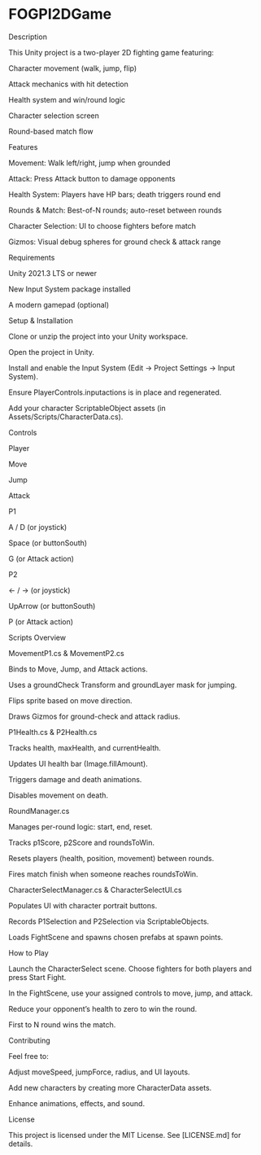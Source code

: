 # FOGPI2DGame
Description

This Unity project is a two-player 2D fighting game featuring:

Character movement (walk, jump, flip)

Attack mechanics with hit detection

Health system and win/round logic

Character selection screen

Round-based match flow

Features

Movement: Walk left/right, jump when grounded

Attack: Press Attack button to damage opponents

Health System: Players have HP bars; death triggers round end

Rounds & Match: Best-of-N rounds; auto-reset between rounds

Character Selection: UI to choose fighters before match

Gizmos: Visual debug spheres for ground check & attack range

Requirements

Unity 2021.3 LTS or newer

New Input System package installed

A modern gamepad (optional)

Setup & Installation

Clone or unzip the project into your Unity workspace.

Open the project in Unity.

Install and enable the Input System (Edit → Project Settings → Input System).

Ensure PlayerControls.inputactions is in place and regenerated.

Add your character ScriptableObject assets (in Assets/Scripts/CharacterData.cs).

Controls

Player

Move

Jump

Attack

P1

A / D (or joystick)

Space (or buttonSouth)

G (or Attack action)

P2

← / → (or joystick)

UpArrow (or buttonSouth)

P (or Attack action)

Scripts Overview

MovementP1.cs & MovementP2.cs

Binds to Move, Jump, and Attack actions.

Uses a groundCheck Transform and groundLayer mask for jumping.

Flips sprite based on move direction.

Draws Gizmos for ground-check and attack radius.

P1Health.cs & P2Health.cs

Tracks health, maxHealth, and currentHealth.

Updates UI health bar (Image.fillAmount).

Triggers damage and death animations.

Disables movement on death.

RoundManager.cs

Manages per-round logic: start, end, reset.

Tracks p1Score, p2Score and roundsToWin.

Resets players (health, position, movement) between rounds.

Fires match finish when someone reaches roundsToWin.

CharacterSelectManager.cs & CharacterSelectUI.cs

Populates UI with character portrait buttons.

Records P1Selection and P2Selection via ScriptableObjects.

Loads FightScene and spawns chosen prefabs at spawn points.

How to Play

Launch the CharacterSelect scene. Choose fighters for both players and press Start Fight.

In the FightScene, use your assigned controls to move, jump, and attack.

Reduce your opponent’s health to zero to win the round.

First to N round wins the match.

Contributing

Feel free to:

Adjust moveSpeed, jumpForce, radius, and UI layouts.

Add new characters by creating more CharacterData assets.

Enhance animations, effects, and sound.

License

This project is licensed under the MIT License. See [LICENSE.md] for details.

